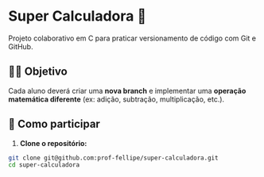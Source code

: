 # Super Calculadora 🧮

Projeto colaborativo em C para praticar versionamento de código com Git e GitHub.

## 👨‍🏫 Objetivo

Cada aluno deverá criar uma **nova branch** e implementar uma **operação matemática diferente** (ex: adição, subtração, multiplicação, etc.).

## 🚀 Como participar

1. **Clone o repositório:**

```bash
git clone git@github.com:prof-fellipe/super-calculadora.git
cd super-calculadora
